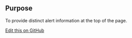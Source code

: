 ## Purpose

To provide distinct alert information at the top of the page.

[Edit this on GitHub](https://github.com/wellcomecollection/wellcomecollection.org/edit/main/common/views/components/InfoBanner/README.md)
